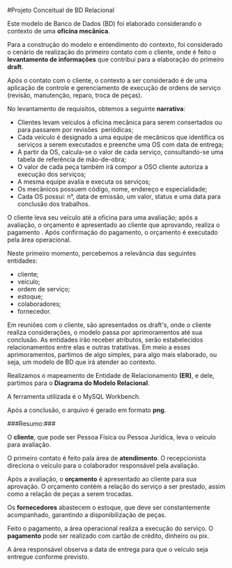 #Projeto Conceitual de BD Relacional

Este modelo de Banco de Dados (BD) foi elaborado considerando o contexto de uma **oficina mecânica**.

Para a construção do modelo e entendimento do contexto, foi considerado o cenário de realização do primeiro contato com o cliente, onde é feito o **levantamento de informações** que contribui para a elaboração do primeiro **draft**.

Após o contato com o cliente, o contexto a ser considerado é de uma aplicação de controle e gerenciamento de execução de ordens de serviço (revisão, manutenção, reparo, troca de peças).

No levantamento de requisitos, obtemos a seguinte **narrativa**:

* Clientes levam veículos à oficina mecânica para serem consertados ou para passarem por revisões  periódicas;
* Cada veículo é designado a uma equipe de mecânicos que identifica os serviços a serem executados e preenche uma OS com data de entrega;
* A partir da OS, calcula-se o valor de cada serviço, consultando-se uma tabela de referência de mão-de-obra;
* O valor de cada peça também irá compor a OSO cliente autoriza a execução dos serviços;
* A mesma equipe avalia e executa os serviços;
* Os mecânicos possuem código, nome, endereço e especialidade;
* Cada OS possui: n°, data de emissão, um valor, status e uma data para conclusão dos trabalhos.
  
  

O cliente leva seu veículo até a oficina para uma avaliação; após a avaliação, o orçamento é apresentado ao cliente que aprovando, realiza o pagamento . Após confirmação do pagamento, o orçamento é executado pela área operacional.

Neste primeiro momento, percebemos a relevância das seguintes entidades: 

- cliente;
- veículo;
- ordem de serviço;
- estoque;
- colaboradores;
- fornecedor.



Em reuniões com o cliente, são apresentados os draft's, onde o cliente realiza considerações, o modelo passa por aprimoramentos até sua conclusão. As entidades irão receber atributos, serão estabelecidos relacionamentos entre elas e outras tratativas. Em meio a esses aprimoramentos, partimos de algo simples, para algo mais elaborado, ou seja, um modelo de BD que irá atender ao contexto.

Realizamos o mapeamento de Entidade de Relacionamento **(ER)**, e dele, partimos para o **Diagrama do Modelo Relacional**.

A ferramenta utilizada é o MySQL Workbench.

Após a conclusão, o arquivo é gerado em formato **png**.

###Resumo:###

O **cliente**, que pode ser Pessoa Física ou Pessoa Jurídica, leva o veículo para avaliação.

O primeiro contato é feito pala área de **atendimento**. O recepcionista direciona o veículo para o colaborador responsável pela avaliação.

Após a avaliação, o **orçamento** é apresentado ao cliente para sua aprovação. O orçamento contém a relação do serviço a ser prestado, assim como a relação de peças a serem trocadas. 

Os **fornecedores** abastecem o estoque, que deve ser constantemente acompanhado, garantindo a disponibilização de peças.

Feito o pagamento, a área operacional realiza a execução do serviço. O **pagamento** pode ser realizado com cartão de crédito, dinheiro ou pix.

A área responsável observa a data de entrega para que o veículo seja entregue conforme previsto.


